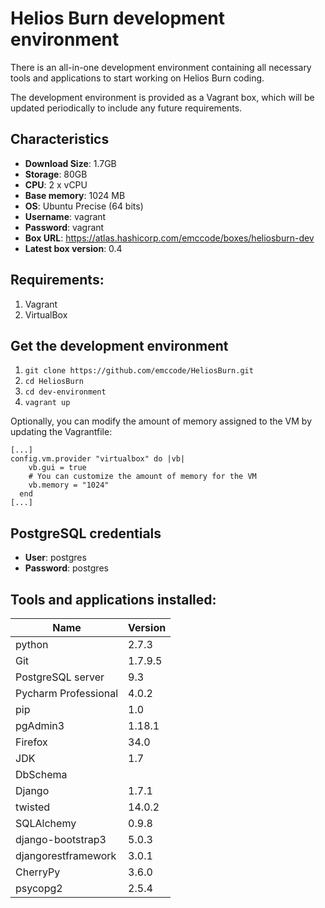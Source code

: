 Helios Burn development environment
===================================

There is an all-in-one development environment containing all necessary tools and applications to start working on Helios Burn coding.

The development environment is provided as a Vagrant box, which will be updated periodically to include any future requirements.

## Characteristics

- **Download Size**: 1.7GB
- **Storage**: 80GB
- **CPU**: 2 x vCPU
- **Base memory**: 1024 MB
- **OS**: Ubuntu Precise (64 bits)
- **Username**: vagrant
- **Password**: vagrant
- **Box URL**: https://atlas.hashicorp.com/emccode/boxes/heliosburn-dev
- **Latest box version**: 0.4

## Requirements:

1. Vagrant
2. VirtualBox

## Get the development environment

1. ```git clone https://github.com/emccode/HeliosBurn.git```
2. ```cd HeliosBurn```
3. ```cd dev-environment```
4. ```vagrant up```

Optionally, you can modify the amount of memory assigned to the VM by updating the Vagrantfile:

```
[...]
config.vm.provider "virtualbox" do |vb|
    vb.gui = true
    # You can customize the amount of memory for the VM
    vb.memory = "1024"
  end
[...]
```

## PostgreSQL credentials

- **User**: postgres
- **Password**: postgres

## Tools and applications installed:

| Name | Version |
|------|---------|
| python | 2.7.3 |
|Git |1.7.9.5 |
|PostgreSQL server | 9.3 |
|Pycharm Professional | 4.0.2 |
|pip | 1.0 |
|pgAdmin3 | 1.18.1 |
|Firefox | 34.0 |
|JDK | 1.7 |
|DbSchema | |
| Django | 1.7.1 |
| twisted | 14.0.2 |
| SQLAlchemy | 0.9.8 |
| django-bootstrap3 | 5.0.3 |
| djangorestframework | 3.0.1 |
| CherryPy | 3.6.0 |
| psycopg2 | 2.5.4 |
